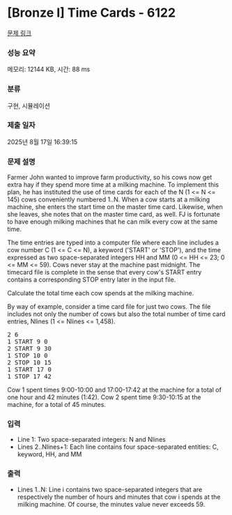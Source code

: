 # [Bronze I] Time Cards - 6122 

[문제 링크](https://www.acmicpc.net/problem/6122) 

### 성능 요약

메모리: 12144 KB, 시간: 88 ms

### 분류

구현, 시뮬레이션

### 제출 일자

2025년 8월 17일 16:39:15

### 문제 설명

<p>Farmer John wanted to improve farm productivity, so his cows now get extra hay if they spend more time at a milking machine. To implement this plan, he has instituted the use of time cards for each of the N (1 <= N <= 145) cows conveniently numbered 1..N. When a cow starts at a milking machine, she enters the start time on the master time card. Likewise, when she leaves, she notes that on the master time card, as well. FJ is fortunate to have enough milking machines that he can milk every cow at the same time.</p>

<p>The time entries are typed into a computer file where each line includes a cow number C (1 <= C <= N), a keyword ('START' or 'STOP'), and the time expressed as two space-separated integers HH and MM (0 <= HH <= 23; 0 <= MM <= 59). Cows never stay at the machine past midnight. The timecard file is complete in the sense that every cow's START entry contains a corresponding STOP entry later in the input file.</p>

<p>Calculate the total time each cow spends at the milking machine.</p>

<p>By way of example, consider a time card file for just two cows. The file includes not only the number of cows but also the total number of time card entries, Nlines (1 <= Nlines <= 1,458).</p>

<pre>2 6
1 START 9 0
2 START 9 30
1 STOP 10 0
2 STOP 10 15
1 START 17 0
1 STOP 17 42</pre>

<p>Cow 1 spent times 9:00-10:00 and 17:00-17:42 at the machine for a total of one hour and 42 minutes (1:42). Cow 2 spent time 9:30-10:15 at the machine, for a total of 45 minutes.</p>

### 입력 

 <ul>
	<li>Line 1: Two space-separated integers: N and Nlines</li>
	<li>Lines 2..Nlines+1: Each line contains four space-separated entities: C, keyword, HH, and MM</li>
</ul>

<p> </p>

### 출력 

 <ul>
	<li>Lines 1..N: Line i contains two space-separated integers that are respectively the number of hours and minutes that cow i spends at the milking machine. Of course, the minutes value never exceeds 59.</li>
</ul>

<p> </p>

